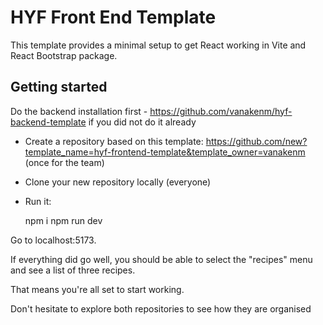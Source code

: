 # HYF Front End Template

This template provides a minimal setup to get React working in Vite and React Bootstrap package.

## Getting started

Do the backend installation first - https://github.com/vanakenm/hyf-backend-template if you did not do it already

- Create a repository based on this template: https://github.com/new?template_name=hyf-frontend-template&template_owner=vanakenm (once for the team)
- Clone your new repository locally (everyone)
- Run it:

    npm i
    npm run dev 

Go to localhost:5173.

If everything did go well, you should be able to select the "recipes" menu and see a list of three recipes.

That means you're all set to start working.

Don't hesitate to explore both repositories to see how they are organised
